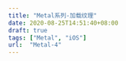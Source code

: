 ```yaml
---
title: "Metal系列-加载纹理"
date: 2020-08-25T14:51:40+08:00
draft: true
tags: ["Metal", "iOS"]
url:  "Metal-4"
---
```


